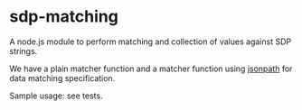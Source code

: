 # sdp-matching
A node.js module to perform matching and collection of values against SDP strings.

We have a plain matcher function and a matcher function using [jsonpath](https://www.npmjs.com/package/jsonpath) for data matching specification.

Sample usage: see tests.


